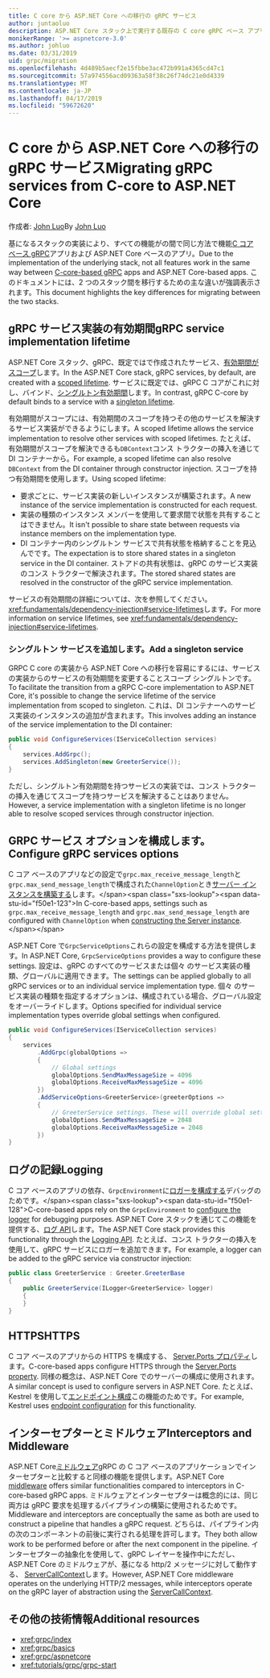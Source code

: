 ```yaml
---
title: C core から ASP.NET Core への移行の gRPC サービス
author: juntaoluo
description: ASP.NET Core スタック上で実行する既存の C core gRPC ベース アプリを移動する方法について説明します。
monikerRange: '>= aspnetcore-3.0'
ms.author: johluo
ms.date: 03/31/2019
uid: grpc/migration
ms.openlocfilehash: 4d489b5aecf2e15fbbe3ac472b991a4365cd47c1
ms.sourcegitcommit: 57a974556acd09363a58f38c26f74dc21e0d4339
ms.translationtype: MT
ms.contentlocale: ja-JP
ms.lasthandoff: 04/17/2019
ms.locfileid: "59672620"
---
```

# <a name="migrating-grpc-services-from-c-core-to-aspnet-core"></a><span data-ttu-id="f50e1-103">C core から ASP.NET Core への移行の gRPC サービス</span><span class="sxs-lookup"><span data-stu-id="f50e1-103">Migrating gRPC services from C-core to ASP.NET Core</span></span>

<span data-ttu-id="f50e1-104">作成者: [John Luo](https://github.com/juntaoluo)</span><span class="sxs-lookup"><span data-stu-id="f50e1-104">By [John Luo](https://github.com/juntaoluo)</span></span>

<span data-ttu-id="f50e1-105">基になるスタックの実装により、すべての機能がの間で同じ方法で機能[C コア ベース gRPC](https://grpc.io/blog/grpc-stacks)アプリおよび ASP.NET Core ベースのアプリ。</span><span class="sxs-lookup"><span data-stu-id="f50e1-105">Due to the implementation of the underlying stack, not all features work in the same way between [C-core-based gRPC](https://grpc.io/blog/grpc-stacks) apps and ASP.NET Core-based apps.</span></span> <span data-ttu-id="f50e1-106">このドキュメントには、2 つのスタック間を移行するための主な違いが強調表示されます。</span><span class="sxs-lookup"><span data-stu-id="f50e1-106">This document highlights the key differences for migrating between the two stacks.</span></span>

## <a name="grpc-service-implementation-lifetime"></a><span data-ttu-id="f50e1-107">gRPC サービス実装の有効期間</span><span class="sxs-lookup"><span data-stu-id="f50e1-107">gRPC service implementation lifetime</span></span>

<span data-ttu-id="f50e1-108">ASP.NET Core スタック、gRPC、既定ではで作成されたサービス、[有効期間がスコープ](xref:fundamentals/dependency-injection#service-lifetimes)します。</span><span class="sxs-lookup"><span data-stu-id="f50e1-108">In the ASP.NET Core stack, gRPC services, by default, are created with a [scoped lifetime](xref:fundamentals/dependency-injection#service-lifetimes).</span></span> <span data-ttu-id="f50e1-109">サービスに既定では、gRPC C コアがこれに対し、バインド、[シングルトン有効期間](xref:fundamentals/dependency-injection#service-lifetimes)します。</span><span class="sxs-lookup"><span data-stu-id="f50e1-109">In contrast, gRPC C-core by default binds to a service with a [singleton lifetime](xref:fundamentals/dependency-injection#service-lifetimes).</span></span>

<span data-ttu-id="f50e1-110">有効期間がスコープには、有効期間のスコープを持つその他のサービスを解決するサービス実装ができるようにします。</span><span class="sxs-lookup"><span data-stu-id="f50e1-110">A scoped lifetime allows the service implementation to resolve other services with scoped lifetimes.</span></span> <span data-ttu-id="f50e1-111">たとえば、有効期間がスコープを解決できるも`DBContext`コンス トラクターの挿入を通じて DI コンテナーから。</span><span class="sxs-lookup"><span data-stu-id="f50e1-111">For example, a scoped lifetime can also resolve `DBContext` from the DI container through constructor injection.</span></span> <span data-ttu-id="f50e1-112">スコープを持つ有効期間を使用します。</span><span class="sxs-lookup"><span data-stu-id="f50e1-112">Using scoped lifetime:</span></span>

* <span data-ttu-id="f50e1-113">要求ごとに、サービス実装の新しいインスタンスが構築されます。</span><span class="sxs-lookup"><span data-stu-id="f50e1-113">A new instance of the service implementation is constructed for each request.</span></span>
* <span data-ttu-id="f50e1-114">実装の種類のインスタンス メンバーを使用して要求間で状態を共有することはできません。</span><span class="sxs-lookup"><span data-stu-id="f50e1-114">It isn't possible to share state between requests via instance members on the implementation type.</span></span>
* <span data-ttu-id="f50e1-115">DI コンテナー内のシングルトン サービスで共有状態を格納することを見込んでです。</span><span class="sxs-lookup"><span data-stu-id="f50e1-115">The expectation is to store shared states in a singleton service in the DI container.</span></span> <span data-ttu-id="f50e1-116">ストアドの共有状態は、gRPC のサービス実装のコンス トラクターで解決されます。</span><span class="sxs-lookup"><span data-stu-id="f50e1-116">The stored shared states are resolved in the constructor of the gRPC service implementation.</span></span>

<span data-ttu-id="f50e1-117">サービスの有効期間の詳細については、次を参照してください。<xref:fundamentals/dependency-injection#service-lifetimes>します。</span><span class="sxs-lookup"><span data-stu-id="f50e1-117">For more information on service lifetimes, see <xref:fundamentals/dependency-injection#service-lifetimes>.</span></span>

### <a name="add-a-singleton-service"></a><span data-ttu-id="f50e1-118">シングルトン サービスを追加します。</span><span class="sxs-lookup"><span data-stu-id="f50e1-118">Add a singleton service</span></span>

<span data-ttu-id="f50e1-119">GRPC C core の実装から ASP.NET Core への移行を容易にするには、サービスの実装からのサービスの有効期間を変更することスコープ シングルトンです。</span><span class="sxs-lookup"><span data-stu-id="f50e1-119">To facilitate the transition from a gRPC C-core implementation to ASP.NET Core, it's possible to change the service lifetime of the service implementation from scoped to singleton.</span></span> <span data-ttu-id="f50e1-120">これは、DI コンテナーへのサービス実装のインスタンスの追加が含まれます。</span><span class="sxs-lookup"><span data-stu-id="f50e1-120">This involves adding an instance of the service implementation to the DI container:</span></span>

```csharp
public void ConfigureServices(IServiceCollection services)
{
    services.AddGrpc();
    services.AddSingleton(new GreeterService());
}
```

<span data-ttu-id="f50e1-121">ただし、シングルトン有効期間を持つサービスの実装では、コンス トラクターの挿入を通じてスコープを持つサービスを解決することはありません。</span><span class="sxs-lookup"><span data-stu-id="f50e1-121">However, a service implementation with a singleton lifetime is no longer able to resolve scoped services through constructor injection.</span></span>

## <a name="configure-grpc-services-options"></a><span data-ttu-id="f50e1-122">GRPC サービス オプションを構成します。</span><span class="sxs-lookup"><span data-stu-id="f50e1-122">Configure gRPC services options</span></span>

<span data-ttu-id="f50e1-123">C コア ベースのアプリなどの設定で`grpc.max_receive_message_length`と`grpc.max_send_message_length`で構成された`ChannelOption`とき[サーバー インスタンスを構築する](https://grpc.io/grpc/csharp/api/Grpc.Core.Server.html#Grpc_Core_Server__ctor_System_Collections_Generic_IEnumerable_Grpc_Core_ChannelOption__)します。</span><span class="sxs-lookup"><span data-stu-id="f50e1-123">In C-core-based apps, settings such as `grpc.max_receive_message_length` and `grpc.max_send_message_length` are configured with `ChannelOption` when [constructing the Server instance](https://grpc.io/grpc/csharp/api/Grpc.Core.Server.html#Grpc_Core_Server__ctor_System_Collections_Generic_IEnumerable_Grpc_Core_ChannelOption__).</span></span>

<span data-ttu-id="f50e1-124">ASP.NET Core で`GrpcServiceOptions`これらの設定を構成する方法を提供します。</span><span class="sxs-lookup"><span data-stu-id="f50e1-124">In ASP.NET Core, `GrpcServiceOptions` provides a way to configure these settings.</span></span> <span data-ttu-id="f50e1-125">設定は、gRPC のすべてのサービスまたは個々 のサービス実装の種類、グローバルに適用できます。</span><span class="sxs-lookup"><span data-stu-id="f50e1-125">The settings can be applied globally to all gRPC services or to an individual service implementation type.</span></span> <span data-ttu-id="f50e1-126">個々 のサービス実装の種類を指定するオプションは、構成されている場合、グローバル設定をオーバーライドします。</span><span class="sxs-lookup"><span data-stu-id="f50e1-126">Options specified for individual service implementation types override global settings when configured.</span></span>

```csharp
public void ConfigureServices(IServiceCollection services)
{
    services
        .AddGrpc(globalOptions =>
        {
            // Global settings
            globalOptions.SendMaxMessageSize = 4096
            globalOptions.ReceiveMaxMessageSize = 4096
        })
        .AddServiceOptions<GreeterService>(greeterOptions =>
        {
            // GreeterService settings. These will override global settings
            globalOptions.SendMaxMessageSize = 2048
            globalOptions.ReceiveMaxMessageSize = 2048
        })
}
```

## <a name="logging"></a><span data-ttu-id="f50e1-127">ログの記録</span><span class="sxs-lookup"><span data-stu-id="f50e1-127">Logging</span></span>

<span data-ttu-id="f50e1-128">C コア ベースのアプリの依存、`GrpcEnvironment`に[ロガーを構成する](https://grpc.io/grpc/csharp/api/Grpc.Core.GrpcEnvironment.html?q=size#Grpc_Core_GrpcEnvironment_SetLogger_Grpc_Core_Logging_ILogger_)デバッグのためです。</span><span class="sxs-lookup"><span data-stu-id="f50e1-128">C-core-based apps rely on the `GrpcEnvironment` to [configure the logger](https://grpc.io/grpc/csharp/api/Grpc.Core.GrpcEnvironment.html?q=size#Grpc_Core_GrpcEnvironment_SetLogger_Grpc_Core_Logging_ILogger_) for debugging purposes.</span></span> <span data-ttu-id="f50e1-129">ASP.NET Core スタックを通じてこの機能を提供する、[ログ API](xref:fundamentals/logging/index)します。</span><span class="sxs-lookup"><span data-stu-id="f50e1-129">The ASP.NET Core stack provides this functionality through the [Logging API](xref:fundamentals/logging/index).</span></span> <span data-ttu-id="f50e1-130">たとえば、コンス トラクターの挿入を使用して、gRPC サービスにロガーを追加できます。</span><span class="sxs-lookup"><span data-stu-id="f50e1-130">For example, a logger can be added to the gRPC service via constructor injection:</span></span>

```csharp
public class GreeterService : Greeter.GreeterBase
{
    public GreeterService(ILogger<GreeterService> logger)
    {
    }
}
```

## <a name="https"></a><span data-ttu-id="f50e1-131">HTTPS</span><span class="sxs-lookup"><span data-stu-id="f50e1-131">HTTPS</span></span>

<span data-ttu-id="f50e1-132">C コア ベースのアプリからの HTTPS を構成する、 [Server.Ports プロパティ](https://grpc.io/grpc/csharp/api/Grpc.Core.Server.html#Grpc_Core_Server_Ports)します。</span><span class="sxs-lookup"><span data-stu-id="f50e1-132">C-core-based apps configure HTTPS through the [Server.Ports property](https://grpc.io/grpc/csharp/api/Grpc.Core.Server.html#Grpc_Core_Server_Ports).</span></span> <span data-ttu-id="f50e1-133">同様の概念は、ASP.NET Core でのサーバーの構成に使用されます。</span><span class="sxs-lookup"><span data-stu-id="f50e1-133">A similar concept is used to configure servers in ASP.NET Core.</span></span> <span data-ttu-id="f50e1-134">たとえば、Kestrel を使用して[エンドポイント構成](xref:fundamentals/servers/kestrel#endpoint-configuration)この機能のためです。</span><span class="sxs-lookup"><span data-stu-id="f50e1-134">For example, Kestrel uses [endpoint configuration](xref:fundamentals/servers/kestrel#endpoint-configuration) for this functionality.</span></span>

## <a name="interceptors-and-middleware"></a><span data-ttu-id="f50e1-135">インターセプターとミドルウェア</span><span class="sxs-lookup"><span data-stu-id="f50e1-135">Interceptors and Middleware</span></span>

<span data-ttu-id="f50e1-136">ASP.NET Core[ミドルウェア](xref:fundamentals/middleware/index)gRPC の C コア ベースのアプリケーションでインターセプターと比較すると同様の機能を提供します。</span><span class="sxs-lookup"><span data-stu-id="f50e1-136">ASP.NET Core [middleware](xref:fundamentals/middleware/index) offers similar functionalities compared to interceptors in C-core-based gRPC apps.</span></span> <span data-ttu-id="f50e1-137">ミドルウェアとインターセプターは概念的には、同じ両方は gRPC 要求を処理するパイプラインの構築に使用されるためです。</span><span class="sxs-lookup"><span data-stu-id="f50e1-137">Middleware and interceptors are conceptually the same as both are used to construct a pipeline that handles a gRPC request.</span></span> <span data-ttu-id="f50e1-138">どちらは、パイプライン内の次のコンポーネントの前後に実行される処理を許可します。</span><span class="sxs-lookup"><span data-stu-id="f50e1-138">They both allow work to be performed before or after the next component in the pipeline.</span></span> <span data-ttu-id="f50e1-139">インターセプターの抽象化を使用して、gRPC レイヤーを操作中にただし、ASP.NET Core のミドルウェアが、基になる http/2 メッセージに対して動作する、 [ServerCallContext](https://grpc.io/grpc/csharp/api/Grpc.Core.ServerCallContext.html)します。</span><span class="sxs-lookup"><span data-stu-id="f50e1-139">However, ASP.NET Core middleware operates on the underlying HTTP/2 messages, while interceptors operate on the gRPC layer of abstraction using the [ServerCallContext](https://grpc.io/grpc/csharp/api/Grpc.Core.ServerCallContext.html).</span></span>

## <a name="additional-resources"></a><span data-ttu-id="f50e1-140">その他の技術情報</span><span class="sxs-lookup"><span data-stu-id="f50e1-140">Additional resources</span></span>

* <xref:grpc/index>
* <xref:grpc/basics>
* <xref:grpc/aspnetcore>
* <xref:tutorials/grpc/grpc-start>
